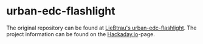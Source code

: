 # urban-edc-flashlight
The original repository can be found at [LieBtrau's urban-edc-flashlight](https://github.com/LieBtrau/urban-edc-flashlight).
The project information can be found on the  [Hackaday.io](https://hackaday.io/project/182940-urban-edc-flashlight)-page.
